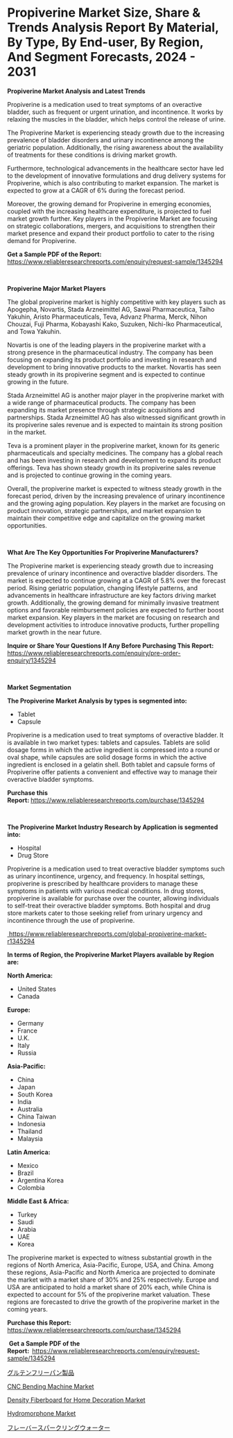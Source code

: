 <p><h1>Propiverine Market Size, Share & Trends Analysis Report By Material, By Type, By End-user, By Region, And Segment Forecasts, 2024 - 2031</h1></p><p><strong>Propiverine Market Analysis and Latest Trends</strong></p>
<p><p>Propiverine is a medication used to treat symptoms of an overactive bladder, such as frequent or urgent urination, and incontinence. It works by relaxing the muscles in the bladder, which helps control the release of urine.</p><p>The Propiverine Market is experiencing steady growth due to the increasing prevalence of bladder disorders and urinary incontinence among the geriatric population. Additionally, the rising awareness about the availability of treatments for these conditions is driving market growth.</p><p>Furthermore, technological advancements in the healthcare sector have led to the development of innovative formulations and drug delivery systems for Propiverine, which is also contributing to market expansion. The market is expected to grow at a CAGR of 6% during the forecast period.</p><p>Moreover, the growing demand for Propiverine in emerging economies, coupled with the increasing healthcare expenditure, is projected to fuel market growth further. Key players in the Propiverine Market are focusing on strategic collaborations, mergers, and acquisitions to strengthen their market presence and expand their product portfolio to cater to the rising demand for Propiverine.</p></p>
<p><strong>Get a Sample PDF of the Report:&nbsp;</strong> <a href="https://www.reliableresearchreports.com/enquiry/request-sample/1345294">https://www.reliableresearchreports.com/enquiry/request-sample/1345294</a></p>
<p>&nbsp;</p>
<p><strong>Propiverine Major Market Players</strong></p>
<p><p>The global propiverine market is highly competitive with key players such as Apogepha, Novartis, Stada Arzneimittel AG, Sawai Pharmaceutica, Taiho Yakuhin, Aristo Pharmaceuticals, Teva, Advanz Pharma, Merck, Nihon Chouzai, Fuji Pharma, Kobayashi Kako, Suzuken, Nichi-Iko Pharmaceutical, and Towa Yakuhin.</p><p>Novartis is one of the leading players in the propiverine market with a strong presence in the pharmaceutical industry. The company has been focusing on expanding its product portfolio and investing in research and development to bring innovative products to the market. Novartis has seen steady growth in its propiverine segment and is expected to continue growing in the future.</p><p>Stada Arzneimittel AG is another major player in the propiverine market with a wide range of pharmaceutical products. The company has been expanding its market presence through strategic acquisitions and partnerships. Stada Arzneimittel AG has also witnessed significant growth in its propiverine sales revenue and is expected to maintain its strong position in the market.</p><p>Teva is a prominent player in the propiverine market, known for its generic pharmaceuticals and specialty medicines. The company has a global reach and has been investing in research and development to expand its product offerings. Teva has shown steady growth in its propiverine sales revenue and is projected to continue growing in the coming years.</p><p>Overall, the propiverine market is expected to witness steady growth in the forecast period, driven by the increasing prevalence of urinary incontinence and the growing aging population. Key players in the market are focusing on product innovation, strategic partnerships, and market expansion to maintain their competitive edge and capitalize on the growing market opportunities.</p></p>
<p>&nbsp;</p>
<p><strong>What Are The Key Opportunities For Propiverine Manufacturers?</strong></p>
<p><p>The Propiverine market is experiencing steady growth due to increasing prevalence of urinary incontinence and overactive bladder disorders. The market is expected to continue growing at a CAGR of 5.8% over the forecast period. Rising geriatric population, changing lifestyle patterns, and advancements in healthcare infrastructure are key factors driving market growth. Additionally, the growing demand for minimally invasive treatment options and favorable reimbursement policies are expected to further boost market expansion. Key players in the market are focusing on research and development activities to introduce innovative products, further propelling market growth in the near future.</p></p>
<p><strong>Inquire or Share Your Questions If Any Before Purchasing This Report:</strong> <a href="https://www.reliableresearchreports.com/enquiry/pre-order-enquiry/1345294">https://www.reliableresearchreports.com/enquiry/pre-order-enquiry/1345294</a></p>
<p>&nbsp;</p>
<p><strong>Market Segmentation</strong></p>
<p><strong>The Propiverine Market Analysis by types is segmented into:</strong></p>
<p><ul><li>Tablet</li><li>Capsule</li></ul></p>
<p><p>Propiverine is a medication used to treat symptoms of overactive bladder. It is available in two market types: tablets and capsules. Tablets are solid dosage forms in which the active ingredient is compressed into a round or oval shape, while capsules are solid dosage forms in which the active ingredient is enclosed in a gelatin shell. Both tablet and capsule forms of Propiverine offer patients a convenient and effective way to manage their overactive bladder symptoms.</p></p>
<p><strong>Purchase this Report:&nbsp;</strong><a href="https://www.reliableresearchreports.com/purchase/1345294">https://www.reliableresearchreports.com/purchase/1345294</a></p>
<p>&nbsp;</p>
<p><strong>The Propiverine Market Industry Research by Application is segmented into:</strong></p>
<p><ul><li>Hospital</li><li>Drug Store</li></ul></p>
<p><p>Propiverine is a medication used to treat overactive bladder symptoms such as urinary incontinence, urgency, and frequency. In hospital settings, propiverine is prescribed by healthcare providers to manage these symptoms in patients with various medical conditions. In drug stores, propiverine is available for purchase over the counter, allowing individuals to self-treat their overactive bladder symptoms. Both hospital and drug store markets cater to those seeking relief from urinary urgency and incontinence through the use of propiverine.</p></p>
<p><a href="https://www.reliableresearchreports.com/global-propiverine-market-r1345294">&nbsp;https://www.reliableresearchreports.com/global-propiverine-market-r1345294</a></p>
<p><strong>In terms of Region, the Propiverine Market Players available by Region are:</strong></p>
<p>
    <p> <strong> North America: </strong>
        <ul>
            <li>United States</li>
            <li>Canada</li>
        </ul>
        </p> 
    <p> <strong> Europe: </strong>
        <ul>
            <li>Germany</li>
            <li>France</li>
            <li>U.K.</li>
            <li>Italy</li>
            <li>Russia</li>
        </ul>
        </p> 
    <p> <strong> Asia-Pacific: </strong>
        <ul>
            <li>China</li>
            <li>Japan</li>
            <li>South Korea</li>
            <li>India</li>
            <li>Australia</li>
            <li>China Taiwan</li>
            <li>Indonesia</li>
            <li>Thailand</li>
            <li>Malaysia</li>
        </ul>
        </p> 
    <p> <strong> Latin America: </strong>
        <ul>
            <li>Mexico</li>
            <li>Brazil</li>
            <li>Argentina Korea</li>
            <li>Colombia</li>
        </ul>
        </p> 
    <p> <strong> Middle East & Africa: </strong>
        <ul>
            <li>Turkey</li>
            <li>Saudi</li>
            <li>Arabia</li>
            <li>UAE</li>
            <li>Korea</li>
        </ul>
    </p>
    </p>
<p><p>The propiverine market is expected to witness substantial growth in the regions of North America, Asia-Pacific, Europe, USA, and China. Among these regions, Asia-Pacific and North America are projected to dominate the market with a market share of 30% and 25% respectively. Europe and USA are anticipated to hold a market share of 20% each, while China is expected to account for 5% of the propiverine market valuation. These regions are forecasted to drive the growth of the propiverine market in the coming years.</p></p>
<p><strong>Purchase this Report: </strong><a href="https://www.reliableresearchreports.com/purchase/1345294">https://www.reliableresearchreports.com/purchase/1345294</a></p>
<p>&nbsp;<strong>Get a Sample PDF of the Report:&nbsp;&nbsp;</strong><a href="https://www.reliableresearchreports.com/enquiry/request-sample/1345294">https://www.reliableresearchreports.com/enquiry/request-sample/1345294</a></p>
<p><strong></strong></p>
<p><p><a href="https://github.com/CarlieShields/Market-Research-Report-List-1/blob/main/189580758534.md">グルテンフリーパン製品</a></p><p><a href="https://www.linkedin.com/pulse/cnc-bending-machinenbspmarket-focuses-market-share-size-projected-59rrf">CNC Bending Machine Market</a></p><p><a href="https://issuu.com/reportprime-2/docs/density-fiberboard-for-home-decoration-market-size">Density Fiberboard for Home Decoration Market</a></p><p><a href="https://github.com/dimitrishawkinswaynenp91rgz/Market-Research-Report-List-2/blob/main/hydromorphone-market.md">Hydromorphone Market</a></p><p><a href="https://github.com/one-cool-chick/Market-Research-Report-List-1/blob/main/312108858533.md">フレーバースパークリングウォーター</a></p></p>